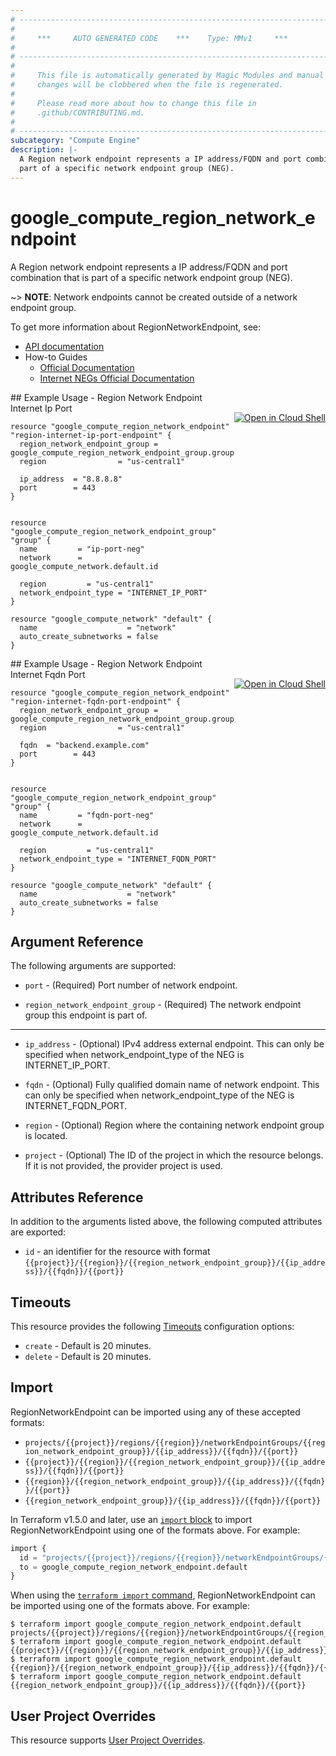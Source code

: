 ```yaml
---
# ----------------------------------------------------------------------------
#
#     ***     AUTO GENERATED CODE    ***    Type: MMv1     ***
#
# ----------------------------------------------------------------------------
#
#     This file is automatically generated by Magic Modules and manual
#     changes will be clobbered when the file is regenerated.
#
#     Please read more about how to change this file in
#     .github/CONTRIBUTING.md.
#
# ----------------------------------------------------------------------------
subcategory: "Compute Engine"
description: |-
  A Region network endpoint represents a IP address/FQDN and port combination that is
  part of a specific network endpoint group (NEG).
---
```


# google_compute_region_network_endpoint

A Region network endpoint represents a IP address/FQDN and port combination that is
part of a specific network endpoint group (NEG).

~> **NOTE**: Network endpoints cannot be created outside of a network endpoint group.


To get more information about RegionNetworkEndpoint, see:

* [API documentation](https://cloud.google.com/compute/docs/reference/rest/beta/regionNetworkEndpointGroups)
* How-to Guides
    * [Official Documentation](https://cloud.google.com/load-balancing/docs/negs/)
    * [Internet NEGs Official Documentation](https://cloud.google.com/load-balancing/docs/negs/internet-neg-concepts)

<div class = "oics-button" style="float: right; margin: 0 0 -15px">
  <a href="https://console.cloud.google.com/cloudshell/open?cloudshell_git_repo=https%3A%2F%2Fgithub.com%2Fterraform-google-modules%2Fdocs-examples.git&cloudshell_image=gcr.io%2Fcloudshell-images%2Fcloudshell%3Alatest&cloudshell_print=.%2Fmotd&cloudshell_tutorial=.%2Ftutorial.md&cloudshell_working_dir=region_network_endpoint_internet_ip_port&open_in_editor=main.tf" target="_blank">
    <img alt="Open in Cloud Shell" src="//gstatic.com/cloudssh/images/open-btn.svg" style="max-height: 44px; margin: 32px auto; max-width: 100%;">
  </a>
</div>
## Example Usage - Region Network Endpoint Internet Ip Port


```hcl
resource "google_compute_region_network_endpoint" "region-internet-ip-port-endpoint" {
  region_network_endpoint_group = google_compute_region_network_endpoint_group.group.name
  region                = "us-central1"

  ip_address  = "8.8.8.8"
  port        = 443
}


resource "google_compute_region_network_endpoint_group" "group" {
  name         = "ip-port-neg"
  network      = google_compute_network.default.id

  region         = "us-central1"
  network_endpoint_type = "INTERNET_IP_PORT"
}

resource "google_compute_network" "default" {
  name                    = "network"
  auto_create_subnetworks = false
}
```
<div class = "oics-button" style="float: right; margin: 0 0 -15px">
  <a href="https://console.cloud.google.com/cloudshell/open?cloudshell_git_repo=https%3A%2F%2Fgithub.com%2Fterraform-google-modules%2Fdocs-examples.git&cloudshell_image=gcr.io%2Fcloudshell-images%2Fcloudshell%3Alatest&cloudshell_print=.%2Fmotd&cloudshell_tutorial=.%2Ftutorial.md&cloudshell_working_dir=region_network_endpoint_internet_fqdn_port&open_in_editor=main.tf" target="_blank">
    <img alt="Open in Cloud Shell" src="//gstatic.com/cloudssh/images/open-btn.svg" style="max-height: 44px; margin: 32px auto; max-width: 100%;">
  </a>
</div>
## Example Usage - Region Network Endpoint Internet Fqdn Port


```hcl
resource "google_compute_region_network_endpoint" "region-internet-fqdn-port-endpoint" {
  region_network_endpoint_group = google_compute_region_network_endpoint_group.group.name
  region                = "us-central1"

  fqdn  = "backend.example.com"
  port        = 443
}


resource "google_compute_region_network_endpoint_group" "group" {
  name         = "fqdn-port-neg"
  network      = google_compute_network.default.id

  region         = "us-central1"
  network_endpoint_type = "INTERNET_FQDN_PORT"
}

resource "google_compute_network" "default" {
  name                    = "network"
  auto_create_subnetworks = false
}
```

## Argument Reference

The following arguments are supported:


* `port` -
  (Required)
  Port number of network endpoint.

* `region_network_endpoint_group` -
  (Required)
  The network endpoint group this endpoint is part of.


- - -


* `ip_address` -
  (Optional)
  IPv4 address external endpoint.
  This can only be specified when network_endpoint_type of the NEG is INTERNET_IP_PORT.

* `fqdn` -
  (Optional)
  Fully qualified domain name of network endpoint.
  This can only be specified when network_endpoint_type of the NEG is INTERNET_FQDN_PORT.

* `region` -
  (Optional)
  Region where the containing network endpoint group is located.

* `project` - (Optional) The ID of the project in which the resource belongs.
    If it is not provided, the provider project is used.


## Attributes Reference

In addition to the arguments listed above, the following computed attributes are exported:

* `id` - an identifier for the resource with format `{{project}}/{{region}}/{{region_network_endpoint_group}}/{{ip_address}}/{{fqdn}}/{{port}}`


## Timeouts

This resource provides the following
[Timeouts](https://developer.hashicorp.com/terraform/plugin/sdkv2/resources/retries-and-customizable-timeouts) configuration options:

- `create` - Default is 20 minutes.
- `delete` - Default is 20 minutes.

## Import


RegionNetworkEndpoint can be imported using any of these accepted formats:

* `projects/{{project}}/regions/{{region}}/networkEndpointGroups/{{region_network_endpoint_group}}/{{ip_address}}/{{fqdn}}/{{port}}`
* `{{project}}/{{region}}/{{region_network_endpoint_group}}/{{ip_address}}/{{fqdn}}/{{port}}`
* `{{region}}/{{region_network_endpoint_group}}/{{ip_address}}/{{fqdn}}/{{port}}`
* `{{region_network_endpoint_group}}/{{ip_address}}/{{fqdn}}/{{port}}`


In Terraform v1.5.0 and later, use an [`import` block](https://developer.hashicorp.com/terraform/language/import) to import RegionNetworkEndpoint using one of the formats above. For example:

```tf
import {
  id = "projects/{{project}}/regions/{{region}}/networkEndpointGroups/{{region_network_endpoint_group}}/{{ip_address}}/{{fqdn}}/{{port}}"
  to = google_compute_region_network_endpoint.default
}
```

When using the [`terraform import` command](https://developer.hashicorp.com/terraform/cli/commands/import), RegionNetworkEndpoint can be imported using one of the formats above. For example:

```
$ terraform import google_compute_region_network_endpoint.default projects/{{project}}/regions/{{region}}/networkEndpointGroups/{{region_network_endpoint_group}}/{{ip_address}}/{{fqdn}}/{{port}}
$ terraform import google_compute_region_network_endpoint.default {{project}}/{{region}}/{{region_network_endpoint_group}}/{{ip_address}}/{{fqdn}}/{{port}}
$ terraform import google_compute_region_network_endpoint.default {{region}}/{{region_network_endpoint_group}}/{{ip_address}}/{{fqdn}}/{{port}}
$ terraform import google_compute_region_network_endpoint.default {{region_network_endpoint_group}}/{{ip_address}}/{{fqdn}}/{{port}}
```

## User Project Overrides

This resource supports [User Project Overrides](https://registry.terraform.io/providers/hashicorp/google/latest/docs/guides/provider_reference#user_project_override).
